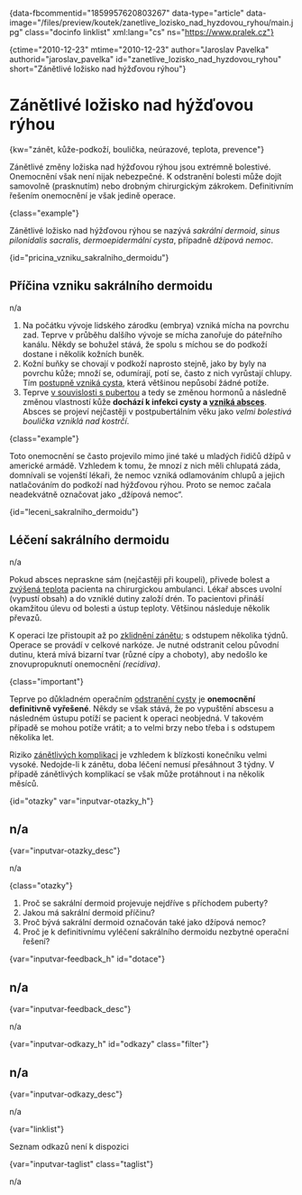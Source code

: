 
{data-fbcommentid="1859957620803267" data-type="article" data-image="/files/preview/koutek/zanetlive\_lozisko\_nad\_hyzdovou\_ryhou/main.jpg" class="docinfo linklist" xml:lang="cs" ns="https://www.pralek.cz"}

{ctime="2010-12-23" mtime="2010-12-23" author="Jaroslav Pavelka" authorid="jaroslav\_pavelka" id="zanetlive\_lozisko\_nad\_hyzdovou_ryhou" short="Zánětlivé ložisko nad hýžďovou rýhou"}

# Zánětlivé ložisko nad hýžďovou rýhou

<!-- generated attribute kw by user_updatekw.sh on 2020-06-30, do not edit -->

{kw="zánět, kůže-podkoží, boulička, neúrazové, teplota, prevence"}

Zánětlivé změny ložiska nad hýžďovou rýhou jsou extrémně bolestivé. Onemocnění však není nijak nebezpečné. K odstranění bolesti může dojít samovolně (prasknutím) nebo drobným chirurgickým zákrokem. Definitivním řešením onemocnění je však jedině operace.

{class="example"}

Zánětlivé ložisko nad hýžďovou rýhou se nazývá _sakrální dermoid_, _sinus pilonidalis sacralis_, _dermoepidermální cysta_, případně _džípová nemoc_.

{id="pricina\_vzniku\_sakralniho_dermoidu"}

## Příčina vzniku sakrálního dermoidu

n/a

  1. Na počátku vývoje lidského zárodku (embrya) vzniká mícha na povrchu zad. Teprve v průběhu dalšího vývoje se mícha zanořuje do páteřního kanálu. Někdy se bohužel stává, že spolu s míchou se do podkoží dostane i několik kožních buněk.
  2. Kožní buňky se chovají v podkoží naprosto stejně, jako by byly na povrchu kůže; množí se, odumírají, potí se, často z nich vyrůstají chlupy. Tím [postupně vzniká cysta][1], která většinou nepůsobí žádné potíže.
  3. Teprve [v souvislosti s pubertou][2] a tedy se změnou hormonů a následně změnou vlastností kůže **dochází k infekci cysty a [vzniká absces][1]**. Absces se projeví nejčastěji v postpubertálním věku jako _velmi bolestivá boulička vzniklá nad kostrčí_.

{class="example"}

Toto onemocnění se často projevilo mimo jiné také u mladých řidičů džípů v americké armádě. Vzhledem k tomu, že mnozí z nich měli chlupatá záda, domnívali se vojenští lékaři, že nemoc vzniká odlamováním chlupů a jejich natlačováním do podkoží nad hýžďovou rýhou. Proto se nemoc začala neadekvátně označovat jako „džípová nemoc“.

{id="leceni\_sakralniho\_dermoidu"}

## Léčení sakrálního dermoidu

n/a

Pokud absces nepraskne sám (nejčastěji při koupeli), přivede bolest a [zvýšená teplota][3] pacienta na chirurgickou ambulanci. Lékař absces uvolní (vypustí obsah) a do vzniklé dutiny založí drén. To pacientovi přináší okamžitou úlevu od bolesti a ústup teploty. Většinou následuje několik převazů.

K operaci lze přistoupit až po [zklidnění zánětu][4]; s odstupem několika týdnů. Operace se provádí v celkové narkóze. Je nutné odstranit celou původní dutinu, která mívá bizarní tvar (různé cípy a choboty), aby nedošlo ke znovupropuknutí onemocnění _(recidiva)_.

{class="important"}

Teprve po důkladném operačním [odstranění cysty][5] je **onemocnění definitivně vyřešené**. Někdy se však stává, že po vypuštění abscesu a následném ústupu potíží se pacient k operaci neobjedná. V takovém případě se mohou potíže vrátit; a to velmi brzy nebo třeba i s odstupem několika let.

Riziko [zánětlivých komplikaci][6] je vzhledem k blízkosti konečníku velmi vysoké. Nedojde-li k zánětu, doba léčení nemusí přesáhnout 3 týdny. V případě zánětlivých komplikací se však může protáhnout i na několik měsíců.

{id="otazky" var="inputvar-otazky_h"}

## n/a

{var="inputvar-otazky_desc"}

n/a

{class="otazky"}

  1. Proč se sakrální dermoid projevuje nejdříve s příchodem puberty?
  2. Jakou má sakrální dermoid příčinu?
  3. Proč bývá sakrální dermoid označován také jako džípová nemoc?
  4. Proč je k definitivnímu vyléčení sakrálního dermoidu nezbytné operační řešení?

{var="inputvar-feedback_h" id="dotace"}

## n/a

{var="inputvar-feedback_desc"}

n/a

{var="inputvar-odkazy_h" id="odkazy" class="filter"}

## n/a

{var="inputvar-odkazy_desc"}

n/a

{var="linklist"}

Seznam odkazů není k dispozici

{var="inputvar-taglist" class="taglist"}

n/a

 [1]: nezhoubne_nadory
 [2]: akne
 [3]: teplota
 [4]: zanet
 [5]: onemocneni_prsu
 [6]: bakterie

